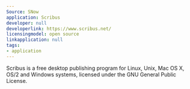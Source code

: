 ```yaml
---
Source: SNow
application: Scribus
developer: null
developerlink: https://www.scribus.net/
licensingmodel: open source
linkapplication: null
tags:
- application
---
```

Scribus is a free desktop publishing program for Linux, Unix, Mac OS X, OS/2 and Windows systems, licensed under the GNU General Public License.
